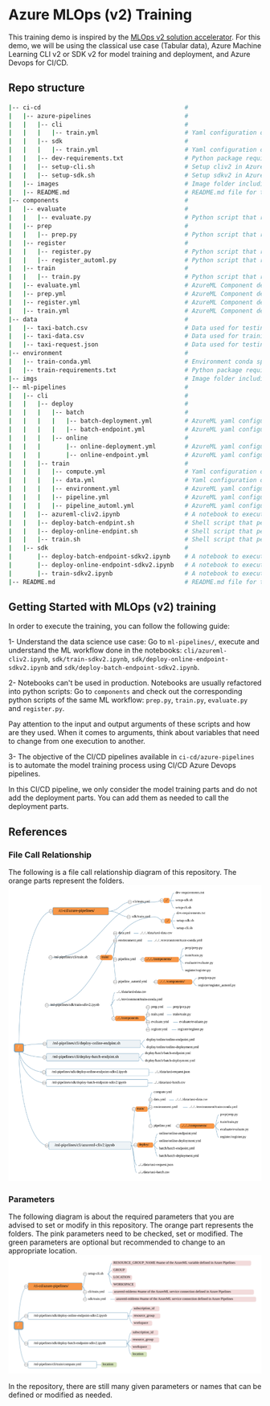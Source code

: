 # Azure MLOps (v2) Training

This training demo is inspired by the [MLOps v2 solution accelerator](https://github.com/Azure/mlops-v2). For this demo, we will be using the classical use case (Tabular data), Azure Machine Learning CLI v2 or SDK v2 for model training and deployment, and Azure Devops for CI/CD.

## Repo structure

```bash
|-- ci-cd                                        #
|   |-- azure-pipelines                          #
|   |   |-- cli                                  #
|   |   |   |-- train.yml                        # Yaml configuration of Azure Devops pipeline that performs the training workflow with cliv2
|   |   |-- sdk                                  #
|   |   |   |-- train.yml                        # Yaml configuration of Azure Devops pipeline that performs the training workflow with sdkv2
|   |   |-- dev-requirements.txt                 # Python package requirement needed to execute python scripts in Azure Pipeline
|   |   |-- setup-cli.sh                         # Setup cliv2 in Azure Pipeline
|   |   |-- setup-sdk.sh                         # Setup sdkv2 in Azure Pipeline
|   |-- images                                   # Image folder including images used in README.md file in the same folder
|   |-- README.md                                # README.md file for the ci-cd in Azure Pipeline
|-- components                                   #
|   |-- evaluate                                 #
|   |   |-- evaluate.py                          # Python script that reads test data and trained model and evaluates model performance
|   |-- prep                                     #
|   |   |-- prep.py                              # Python script that reads raw data and prepare train, val and test datasets
|   |-- register                                 #
|   |   |-- register.py                          # Python script that register trained model in AzureML Model Registry
|   |   |-- register_automl.py                   # Python script that register automl trained model in AzureML Model Registry
|   |-- train                                    #
|   |   |-- train.py                             # Python script that reads train data, trains and saves an ML model
|   |-- evaluate.yml                             # AzureML Component definition for 'evaluate.py'
|   |-- prep.yml                                 # AzureML Component definition for 'prep.py'
|   |-- register.yml                             # AzureML Component definition for 'register.py'
|   |-- train.yml                                # AzureML Component definition for 'train.py'
|-- data                                         #
|   |-- taxi-batch.csv                           # Data used for testing batch endpoint
|   |-- taxi-data.csv                            # Data used for training & testing ML model
|   |-- taxi-request.json                        # Data used for testing online endpoint
|-- environment                                  #
|   |-- train-conda.yml                          # Environment conda specification needed to execute python scripts in ML workload
|   |-- train-requirements.txt                   # Python package requirement needed to execute python scripts in ML workload
|-- imgs                                         # Image folder including images used in the notebooks in this repository
|-- ml-pipelines                                 #
|   |-- cli                                      #
|   |   |-- deploy                               #
|   |   |   |-- batch                            #
|   |   |   |   |-- batch-deployment.yml         # AzureML yaml configuration of AzureML batch deployment
|   |   |   |   |-- batch-endpoint.yml           # AzureML yaml configuration of AzureML batch endpoint
|   |   |   |-- online                           #
|   |   |       |-- online-deployment.yml        # AzureML yaml configuration of AzureML online deployment
|   |   |       |-- online-endpoint.yml          # AzureML yaml configuration of AzureML online endpoint
|   |   |-- train                                #
|   |   |   |-- compute.yml                      # Yaml configuration of AzureML training compute cluster
|   |   |   |-- data.yml                         # Yaml configuration of AzureML training (input) data asset
|   |   |   |-- environment.yml                  # AzureML yaml configuration of training environment
|   |   |   |-- pipeline.yml                     # AzureML yaml configuration of training pipeline
|   |   |   |-- pipeline_automl.yml              # AzureML yaml configuration of training pipeline for automl
|   |   |-- azureml-cliv2.ipynb                  # A notebook to execute training & deployment workflows with cliv2
|   |   |-- deploy-batch-endpint.sh              # Shell script that performs the batch endpoint deployment with cliv2 in AzureDevops pipeline
|   |   |-- deploy-online-endpint.sh             # Shell script that performs the online endpoint deployment with cliv2 in AzureDevops pipeline
|   |   |-- train.sh                             # Shell script that performs the training workflow with cliv2 in AzureDevops pipeline
|   |-- sdk                                      #
|       |-- deploy-batch-endpoint-sdkv2.ipynb    # A notebook to execute the batch endpoint deployment with sdkv2 in AzureDevops pipeline
|       |-- deploy-online-endpoint-sdkv2.ipynb   # A notebook to execute the online endpoint deployment with sdkv2 in AzureDevops pipeline
|       |-- train-sdkv2.ipynb                    # A notebook to execute the training workflow with sdkv2 in AzureDevops pipeline
|-- README.md                                    # README.md file for the repo
```

## Getting Started with MLOps (v2) training

In order to execute the training, you can follow the following guide:

1- Understand the data science use case: Go to `ml-pipelines/`, execute and understand the ML workflow done in the notebooks: `cli/azureml-cliv2.ipynb`, `sdk/train-sdkv2.ipynb`, `sdk/deploy-online-endpoint-sdkv2.ipynb` and `sdk/deploy-batch-endpoint-sdkv2.ipynb`.

2- Notebooks can't be used in production. Notebooks are usually refactored into python scripts: Go to `components` and check out the corresponding python scripts of the same ML workflow: `prep.py`, `train.py`, `evaluate.py` and `register.py`.

Pay attention to the input and output arguments of these scripts and how are they used. When it comes to arguments, think about variables that need to change from one execution to another.

3- The objective of the CI/CD pipelines available in `ci-cd/azure-pipelines` is to automate the model training process using CI/CD Azure Devops pipelines.

In this CI/CD pipeline, we only consider the model training parts and do not add the deployment parts. You can add them as needed to call the deployment parts.

## References

### File Call Relationship

The following is a file call relationship diagram of this repository. The orange parts represent the folders.
![File call relation](./imgs/File_call_relation.svg)

### Parameters

The following diagram is about the required parameters that you are advised to set or modify in this repository. The orange part represents the folders. The pink parameters need to be checked, set or modified. The green parameters are optional but recommended to change to an appropriate location.
![Parameters](./imgs/Parameters.svg)

In the repository, there are still many given parameters or names that can be defined or modified as needed.

